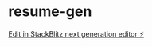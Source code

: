 # resume-gen

[Edit in StackBlitz next generation editor ⚡️](https://stackblitz.com/~/github.com/yuxev/resume-gen)